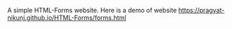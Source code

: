 A simple HTML-Forms website.
Here is a demo of website https://pragyat-nikunj.github.io/HTML-Forms/forms.html
